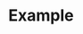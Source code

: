 ---
# Featured tags need to have either the `list` or `grid` layout (PRO only).
# 여기서는 list 레이아웃을 사용한다고 지정되어 있음
# 이 설정은 해당 태그 페이지에서 list 형태로 포스트들이 나열된 페이지가 생성되도록 함
# slug: example은 example 태그에 해당하는 페이지가 /example/라는 URL 경로로 생성될 것임을 의미

layout: list

# The title of the tag's page.
title: Example

# The name of the tag, used in a post's front matter (e.g. tags: [<slug>]).
slug: example

# (Optional) Write a short (~150 characters) description of this featured tag.
description: >
  This is a featured category, which have their own page.
  Check out `_featured_tags/example.md` to learn how to create your own.

# (Optional) You can disable grouping posts by date.
# no_groups: true

# Exclude this example category from the sitemap.
# DON'T USE THIS SETTING IN YOUR CATEGORIES!
sitemap: false
---